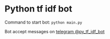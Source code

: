 # Python tf idf bot

Command to start bot: `python main.py`

Bot accept messages on [telegram @py_tf_idf_bot](https://t.me/py_tf_idf_bot)
